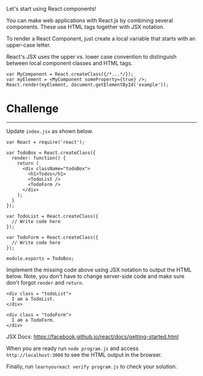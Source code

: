 Let's start using React components!

You can make web applications with React.js by combining several components.
These use HTML tags together with JSX notation.

To render a React Component, just create a local variable that starts with an upper-case letter.

React's JSX uses the upper vs. lower case convention to distinguish between local component classes and HTML tags.

```
var MyComponent = React.createClass({/*...*/});
var myElement = <MyComponent someProperty={true} />;
React.render(myElement, document.getElementById('example'));
```

# Challenge
---

Update `index.jsx` as shown below.


```
var React = require('react');

var TodoBox = React.createClass({
  render: function() {
    return (
      <div className="todoBox">
        <h1>Todos</h1>
        <TodoList />
        <TodoForm />
      </div>
    );
  }
});

var TodoList = React.createClass({
  // Write code here
});

var TodoForm = React.createClass({
  // Write code here
});

module.exports = TodoBox;
```

Implement the missing code above using JSX notation to output the HTML below.
Note, you don't have to change server-side code and make sure don't forgot
`render` and `return`.

```
<div class = "todoList">
  I am a TodoList.
</div>
```
```
<div class = "todoForm">
  I am a TodoForm.
</div>
```

JSX Docs: https://facebook.github.io/react/docs/getting-started.html

When you are ready run `node program.js` and access `http://localhost:3000` to see the HTML output in the browser.

Finally, run `learnyoureact verify program.js` to check your solution.
